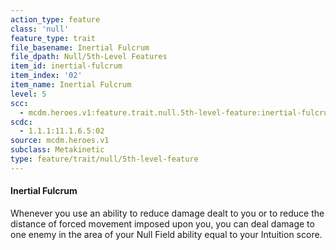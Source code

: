 ```yaml
---
action_type: feature
class: 'null'
feature_type: trait
file_basename: Inertial Fulcrum
file_dpath: Null/5th-Level Features
item_id: inertial-fulcrum
item_index: '02'
item_name: Inertial Fulcrum
level: 5
scc:
  - mcdm.heroes.v1:feature.trait.null.5th-level-feature:inertial-fulcrum
scdc:
  - 1.1.1:11.1.6.5:02
source: mcdm.heroes.v1
subclass: Metakinetic
type: feature/trait/null/5th-level-feature
---
```


#### Inertial Fulcrum

Whenever you use an ability to reduce damage dealt to you or to reduce the distance of forced movement imposed upon you, you can deal damage to one enemy in the area of your Null Field ability equal to your Intuition score.

